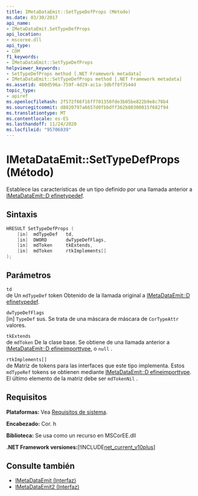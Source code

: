 ```yaml
---
title: IMetaDataEmit::SetTypeDefProps (Método)
ms.date: 03/30/2017
api_name:
- IMetaDataEmit.SetTypeDefProps
api_location:
- mscoree.dll
api_type:
- COM
f1_keywords:
- IMetaDataEmit::SetTypeDefProps
helpviewer_keywords:
- SetTypeDefProps method [.NET Framework metadata]
- IMetaDataEmit::SetTypeDefProps method [.NET Framework metadata]
ms.assetid: 480d596a-759f-4d29-ac1a-3dbff8f3544d
topic_type:
- apiref
ms.openlocfilehash: 2f572f66f16ff701350fde3b05be822b9e8c78b4
ms.sourcegitcommit: d8020797a6657d0fbbdff362b80300815f682f94
ms.translationtype: MT
ms.contentlocale: es-ES
ms.lasthandoff: 11/24/2020
ms.locfileid: "95706839"
---
```

# <a name="imetadataemitsettypedefprops-method"></a>IMetaDataEmit::SetTypeDefProps (Método)

Establece las características de un tipo definido por una llamada anterior a [IMetaDataEmit::D efinetypedef](imetadataemit-definetypedef-method.md).  
  
## <a name="syntax"></a>Sintaxis  
  
```cpp  
HRESULT SetTypeDefProps (  
    [in]  mdTypeDef   td,
    [in]  DWORD       dwTypeDefFlags,
    [in]  mdToken     tkExtends,
    [in]  mdToken     rtkImplements[]
);  
```  
  
## <a name="parameters"></a>Parámetros  

 `td`  
 de Un `mdTypeDef` token Obtenido de la llamada original a [IMetaDataEmit::D efinetypedef](imetadataemit-definetypedef-method.md).  
  
 `dwTypeDefFlags`  
 [in] `TypeDef` sus. Se trata de una máscara de máscara de `CorTypeAttr` valores.  
  
 `tkExtends`  
 de `mdToken` De la clase base. Se obtiene de una llamada anterior a [IMetaDataEmit::D efineimporttype](imetadataemit-defineimporttype-method.md), o `null` .  
  
 `rtkImplements[]`  
 de Matriz de tokens para las interfaces que este tipo implementa. Estos `mdTypeRef` tokens se obtienen mediante [IMetaDataEmit::D efineimporttype](imetadataemit-defineimporttype-method.md). El último elemento de la matriz debe ser `mdTokenNil` .  
  
## <a name="requirements"></a>Requisitos  

 **Plataformas:** Vea [Requisitos de sistema](../../get-started/system-requirements.md).  
  
 **Encabezado:** Cor. h  
  
 **Biblioteca:** Se usa como un recurso en MSCorEE.dll  
  
 **.NET Framework versiones:**[!INCLUDE[net_current_v10plus](../../../../includes/net-current-v10plus-md.md)]  
  
## <a name="see-also"></a>Consulte también

- [IMetaDataEmit (Interfaz)](imetadataemit-interface.md)
- [IMetaDataEmit2 (Interfaz)](imetadataemit2-interface.md)
